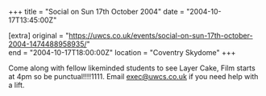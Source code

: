 +++
title = "Social on Sun 17th October 2004"
date = "2004-10-17T13:45:00Z"

[extra]
original = "https://uwcs.co.uk/events/social-on-sun-17th-october-2004-1474488958935/"    
end = "2004-10-17T18:00:00Z"
location = "Coventry Skydome"
+++

Come along with fellow likeminded students to see Layer Cake, Film starts at 4pm so be punctual\!\!\!\!1111.  Email exec@uwcs.co.uk if you need help with a lift.

